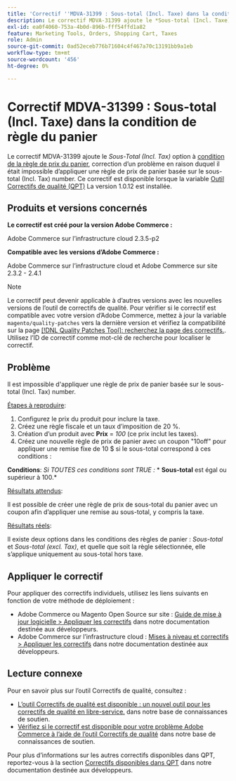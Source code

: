 ```yaml
---
title: 'Correctif ''MDVA-31399 : Sous-total (Incl. Taxe) dans la condition de règle du panier"'
description: Le correctif MDVA-31399 ajoute le *Sous-total (Incl. Taxe)* option sur [condition de règle de prix du panier](https://docs.magento.com/user-guide/v2.3/marketing/price-rules-cart-create.html#step-2-describe-the-conditions), corrigeant le problème lorsqu’il était impossible d’appliquer une règle de prix du panier basée sur Sous-total (Incl. Tax) number. Ce correctif est disponible lorsque l’[outil de correctifs de qualité (QPT)](/help/announcements/adobe-commerce-announcements/magento-quality-patches-released-new-tool-to-self-serve-quality-patches.md) 1.0.12 est installé.
exl-id: ea0f4060-753a-4b0d-896b-fff54ffd1a82
feature: Marketing Tools, Orders, Shopping Cart, Taxes
role: Admin
source-git-commit: 0ad52eceb776b71604c4f467a70c13191bb9a1eb
workflow-type: tm+mt
source-wordcount: '456'
ht-degree: 0%

---
```


# Correctif MDVA-31399 : Sous-total (Incl. Taxe) dans la condition de règle du panier

Le correctif MDVA-31399 ajoute le *Sous-Total (Incl. Tax)* option à [condition de la règle de prix du panier](https://docs.magento.com/user-guide/v2.3/marketing/price-rules-cart-create.html#step-2-describe-the-conditions), correction d’un problème en raison duquel il était impossible d’appliquer une règle de prix de panier basée sur le sous-total (Incl. Tax) number. Ce correctif est disponible lorsque la variable [Outil Correctifs de qualité (QPT)](/help/announcements/adobe-commerce-announcements/magento-quality-patches-released-new-tool-to-self-serve-quality-patches.md) La version 1.0.12 est installée.

## Produits et versions concernés

**Le correctif est créé pour la version Adobe Commerce :**

Adobe Commerce sur l’infrastructure cloud 2.3.5-p2

**Compatible avec les versions d’Adobe Commerce :**

Adobe Commerce sur l’infrastructure cloud et Adobe Commerce sur site 2.3.2 - 2.4.1

>[!NOTE]
>
>Le correctif peut devenir applicable à d’autres versions avec les nouvelles versions de l’outil de correctifs de qualité. Pour vérifier si le correctif est compatible avec votre version d’Adobe Commerce, mettez à jour la variable `magento/quality-patches` vers la dernière version et vérifiez la compatibilité sur la page [[!DNL Quality Patches Tool]: recherchez la page des correctifs.](https://devdocs.magento.com/quality-patches/tool.html#patch-grid). Utilisez l’ID de correctif comme mot-clé de recherche pour localiser le correctif.

## Problème

Il est impossible d&#39;appliquer une règle de prix de panier basée sur le sous-total (Incl. Tax) number.

<u>Étapes à reproduire</u>:

1. Configurez le prix du produit pour inclure la taxe.
1. Créez une règle fiscale et un taux d’imposition de 20 %.
1. Création d’un produit avec **Prix** = *100* (ce prix inclut les taxes).
1. Créez une nouvelle règle de prix de panier avec un coupon &quot;10off&quot; pour appliquer une remise fixe de 10 $ si le sous-total correspond à ces conditions :

**Conditions**: *Si TOUTES ces conditions sont TRUE :*        * **Sous-total** est égal ou supérieur à 100.*

<u>Résultats attendus</u>:

Il est possible de créer une règle de prix de sous-total du panier avec un coupon afin d’appliquer une remise au sous-total, y compris la taxe.

<u>Résultats réels</u>:

Il existe deux options dans les conditions des règles de panier : *Sous-total* et *Sous-total (excl. Tax)*, et quelle que soit la règle sélectionnée, elle s’applique uniquement au sous-total hors taxe.

## Appliquer le correctif

Pour appliquer des correctifs individuels, utilisez les liens suivants en fonction de votre méthode de déploiement :

* Adobe Commerce ou Magento Open Source sur site : [Guide de mise à jour logicielle > Appliquer les correctifs](https://devdocs.magento.com/guides/v2.4/comp-mgr/patching/mqp.html) dans notre documentation destinée aux développeurs.
* Adobe Commerce sur l’infrastructure cloud : [Mises à niveau et correctifs > Appliquer les correctifs](https://devdocs.magento.com/cloud/project/project-patch.html) dans notre documentation destinée aux développeurs.

## Lecture connexe

Pour en savoir plus sur l’outil Correctifs de qualité, consultez :

* [L’outil Correctifs de qualité est disponible : un nouvel outil pour les correctifs de qualité en libre-service.](/help/announcements/adobe-commerce-announcements/magento-quality-patches-released-new-tool-to-self-serve-quality-patches.md) dans notre base de connaissances de soutien.
* [Vérifiez si le correctif est disponible pour votre problème Adobe Commerce à l’aide de l’outil Correctifs de qualité](/help/support-tools/patches-available-in-qpt-tool/check-patch-for-magento-issue-with-magento-quality-patches.md) dans notre base de connaissances de soutien.

Pour plus d’informations sur les autres correctifs disponibles dans QPT, reportez-vous à la section [Correctifs disponibles dans QPT](https://devdocs.magento.com/quality-patches/tool.html#patch-grid) dans notre documentation destinée aux développeurs.
